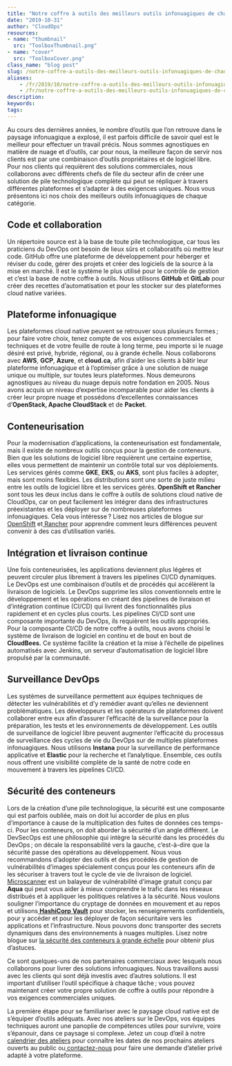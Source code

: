 ```yaml
---
title: "Notre coffre à outils des meilleurs outils infonuagiques de chaque catégorie."
date: "2019-10-31"
author: "CloudOps"
resources:
- name: "thumbnail"
  src: "ToolboxThumbnail.png"
- name: "cover"
  src: "ToolboxCover.png"
class_name: "blog post"
slug: /notre-coffre-a-outils-des-meilleurs-outils-infonuagiques-de-chaque-categorie
aliases:
    - /fr/2019/10/notre-coffre-a-outils-des-meilleurs-outils-infonuagiques-de-chaque-categorie/
    - /fr/notre-coffre-a-outils-des-meilleurs-outils-infonuagiques-de-chaque-categorie
description:
keywords:
tags:
---
```


<p>Au cours des dernières années, le nombre d’outils que l’on retrouve dans le paysage infonuagique a explosé, il est parfois difficile de savoir quel est le meilleur pour effectuer un travail précis. Nous sommes agnostiques en matière de nuage et d’outils, car pour nous, la meilleure façon de servir nos clients est par une combinaison d’outils propriétaires et de logiciel libre. Pour nos clients qui requièrent des solutions commerciales, nous collaborons avec différents chefs de file du secteur afin de créer une solution de pile technologique complète qui peut se répliquer à travers différentes plateformes et s’adapter à des exigences uniques. Nous vous présentons ici nos choix des meilleurs outils infonuagiques de chaque catégorie.</p><h2><strong>Code et collaboration</strong></h2><p>Un répertoire source est à la base de toute pile technologique, car tous les praticiens du DevOps ont besoin de lieux sûrs et collaboratifs où mettre leur code. GitHub offre une plateforme de développement pour héberger et réviser du code, gérer des projets et créer des logiciels de la source à la mise en marché. Il est le système le plus utilisé pour le contrôle de gestion et c’est la base de notre coffre à outils. Nous utilisons <strong>GitHub</strong> et <strong>GitLab</strong> pour créer des recettes d’automatisation et pour les stocker sur des plateformes cloud native variées.</p><h2><strong>Plateforme infonuagique</strong></h2><p>Les plateformes cloud native peuvent se retrouver sous plusieurs formes ; pour faire votre choix, tenez compte de vos exigences commerciales et techniques et de votre feuille de route à long terme, peu importe si le nuage désiré est privé, hybride, régional, ou à grande échelle. Nous collaborons avec <strong>AWS</strong>, <strong>GCP</strong>, <strong>Azure</strong>, et <strong>cloud.ca</strong>, afin d’aider les clients à bâtir leur plateforme infonuagique et à l’optimiser grâce à une solution de nuage unique ou multiple, sur toutes leurs plateformes. Nous demeurons agnostiques au niveau du nuage depuis notre fondation en 2005. Nous avons acquis un niveau d’expertise incomparable pour aider les clients à créer leur propre nuage et possédons d’excellentes connaissances d’<strong>OpenStack, Apache CloudStack</strong> et de <strong>Packet</strong>.</p><h2><strong>Conteneurisation</strong></h2><p>Pour la modernisation d’applications, la conteneurisation est fondamentale, mais il existe de nombreux outils conçus pour la gestion de conteneurs. Bien que les solutions de logiciel libre requièrent une certaine expertise, elles vous permettent de maintenir un contrôle total sur vos déploiements. Les services gérés comme <strong>GKE</strong>, <strong>EKS</strong>, ou <strong>AKS</strong>, sont plus faciles à adopter, mais sont moins flexibles. Les distributions sont une sorte de juste milieu entre les outils de logiciel libre et les services gérés.<strong> OpenShift et</strong> <strong>Rancher</strong> sont tous les deux inclus dans le coffre à outils de solutions cloud native de CloudOps, car on peut facilement les intégrer dans des infrastructures préexistantes et les déployer sur de nombreuses plateformes infonuagiques. Cela vous intéresse ? Lisez nos articles de blogue sur<a href="https://www.cloudops.com/fr/2018/05/la-valeur-dopenshift-pour-la-transformation-des-logiciels-dentreprise/"> OpenShift</a> et<a href="https://www.cloudops.com/fr/2018/08/rancher-2-0-de-nouvelles-fonctionnalites-qui-pourraient-vous-interesser/"> Rancher</a> pour apprendre comment leurs différences peuvent convenir à des cas d’utilisation variés.</p><h2><strong>Intégration et livraison continue</strong></h2><p>Une fois conteneurisées, les applications deviennent plus légères et peuvent circuler plus librement à travers les pipelines CI/CD dynamiques. Le DevOps est une combinaison d’outils et de procédés qui accélèrent la livraison de logiciels. Le DevOps supprime les silos conventionnels entre le développement et les opérations en créant des pipelines de livraison et d’intégration continue (CI/CD) qui livrent des fonctionnalités plus rapidement et en cycles plus courts. Les pipelines CI/CD sont une composante importante du DevOps, ils requièrent les outils appropriés. Pour la composante CI/CD de notre coffre à outils, nous avons choisi le système de livraison de logiciel en continu et de bout en bout de <strong>CloudBees.</strong> Ce système facilite la création et la mise à l’échelle de pipelines automatisés avec Jenkins, un serveur d’automatisation de logiciel libre propulsé par la communauté.</p><h2><strong>Surveillance DevOps</strong></h2><p>Les systèmes de surveillance permettent aux équipes techniques de détecter les vulnérabilités et d’y remédier avant qu’elles ne deviennent problématiques. Les développeurs et les opérateurs de plateformes doivent collaborer entre eux afin d’assurer l’efficacité de la surveillance pour la préparation, les tests et les environnements de développement. Les outils de surveillance de logiciel libre peuvent augmenter l’efficacité du processus de surveillance des cycles de vie du DevOps sur de multiples plateformes infonuagiques. Nous utilisons <strong>Instana</strong> pour la surveillance de performance applicative et <strong>Elastic</strong> pour la recherche et l’analytique. Ensemble, ces outils nous offrent une visibilité complète de la santé de notre code en mouvement à travers les pipelines CI/CD.</p><h2><strong>Sécurité des conteneurs</strong></h2><p>Lors de la création d’une pile technologique, la sécurité est une composante qui est parfois oubliée, mais on doit lui accorder de plus en plus d’importance à cause de la multiplication des fuites de données ces temps-ci. Pour les conteneurs, on doit aborder la sécurité d’un angle différent. Le DevSecOps est une philosophie qui intègre la sécurité dans les procédés du DevOps ; on décale la responsabilité vers la gauche, c’est-à-dire que la sécurité passe des opérations au développement. Nous vous recommandons d’adopter des outils et des procédés de gestion de vulnérabilités d’images spécialement conçus pour les conteneurs afin de les sécuriser à travers tout le cycle de vie de livraison de logiciel. <a href="https://t.sidekickopen75.com/s1t/c/5/f18dQhb0S7lM8dDMPbW2n0x6l2B9nMJN7t5X-FdSD1CW7fRVsP3MPb0nV19DCW3QqW6x103?t=http://github.com/aquasecurity/microscanner&amp;si=7000000000395463&amp;pi=f4aeb9b1-196d-49e1-f943-4bbee4cbd32c">Microscanner</a> est un balayeur de vulnérabilité d’image gratuit conçu par <strong>Aqua</strong> qui peut vous aider à mieux comprendre le trafic dans les réseaux distribués et à appliquer les politiques relatives à la sécurité. Nous voulons souligner l’importance du cryptage de données en mouvement et au repos et utilisons<a href="https://www.hashicorp.com/products/vault/"> <strong>HashiCorp</strong> <strong>Vault</strong></a> pour stocker, les renseignements confidentiels, pour y accéder et pour les déployer de façon sécuritaire vers les applications et l’infrastructure. Nous pouvons donc transporter des secrets dynamiques dans des environnements à nuages multiples. Lisez notre blogue sur <a href="https://www.cloudops.com/fr/2019/01/un-bref-guide-sur-la-securisation-des-conteneurs-a-grande-echelle/">la sécurité des conteneurs à grande échelle</a> pour obtenir plus d’astuces.</p><p>Ce sont quelques-uns de nos partenaires commerciaux avec lesquels nous collaborons pour livrer des solutions infonuagiques. Nous travaillons aussi avec les clients qui sont déjà investis avec d’autres solutions. Il est important d’utiliser l’outil spécifique à chaque tâche ; vous pouvez maintenant créer votre propre solution de coffre à outils pour répondre à vos exigences commerciales uniques.&nbsp;</p><p>La première étape pour se familiariser avec le paysage cloud native est de s’équiper d’outils adéquats. Avec nos ateliers sur le DevOps, vos équipes techniques auront une panoplie de compétences utiles pour survivre, voire s’épanouir, dans ce paysage si complexe. Jetez un coup d’œil à notre<a href="https://www.cloudops.com/fr/calendrier-des-ateliers/#True"> calendrier des ateliers</a> pour connaître les dates de nos prochains ateliers ouverts au public ou<a href="https://info.cloudops.com/workshops"> contactez-nous</a> pour faire une demande d’atelier privé adapté à votre plateforme.&nbsp;</p>
